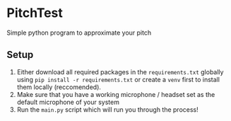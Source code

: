 # PitchTest
Simple python program to approximate your pitch

## Setup
1. Either download all required packages in the `requirements.txt` globally using `pip install -r requirements.txt` or create a `venv` first to install them locally (reccomended).
2. Make sure that you have a working microphone / headset set as the default microphone of your system
3. Run the `main.py` script which will run you through the process! 
